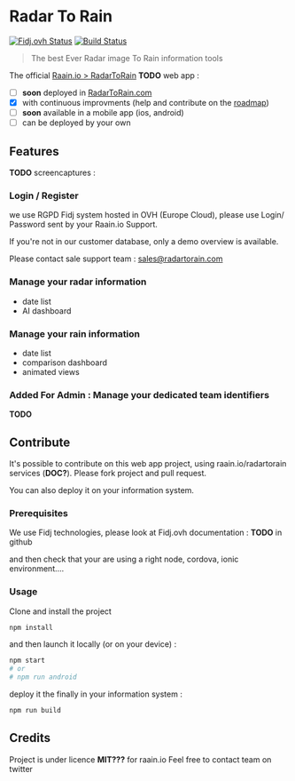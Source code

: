 # Radar To Rain

[![Fidj.ovh Status][fidj-image]][fidj-url]
[![Build Status][travis-image]][travis-url]

> The best Ever Radar image To Rain information tools

The official [Raain.io > RadarToRain](https://Raain.io#RadarToRain) **TODO** web app :
- [ ] **soon** deployed in [RadarToRain.com](https://radartorain.com)
- [x] with continuous improvments (help and contribute on the [roadmap](./issues))
- [ ] **soon** available in a mobile app (ios, android) 
- [ ] can be deployed by your own

## Features

**TODO** screencaptures :
### Login / Register

we use RGPD Fidj system hosted in OVH (Europe Cloud), please use Login/ Password sent by your Raain.io Support.

If you're not in our customer database, only a demo overview is available.

Please contact sale support team : sales@radartorain.com


### Manage your radar information

- date list
- AI dashboard

### Manage your rain information

- date list
- comparison dashboard
- animated views

### Added For Admin : Manage your dedicated team identifiers

**TODO**


## Contribute

It's possible to contribute on this web app project, using raain.io/radartorain services (**DOC?**).
Please fork project and pull request.

You can also deploy it on your information system.


### Prerequisites

We use Fidj technologies, please look at Fidj.ovh documentation : **TODO** in github

and then check that your are using a right node, cordova, ionic environment....


### Usage

Clone and install the project

```bash
npm install
```

and then launch it locally (or on your device) :

```bash
npm start
# or 
# npm run android
```

deploy it the finally in your information system :

```bash
npm run build
```

## Credits

Project is under licence **MIT???** for raain.io
Feel free to contact team on twitter


[fidj-image]: https://fidj.ovh/_/radartorain/badges/github.svg
[fidj-url]: https://fidj.ovh/_/radartorain
[youtube-img]: http://img.youtube.com/vi/0FbnCWWg_NY/0.jpg
[youtube-video]: https://www.youtube.com/embed/0FbnCWWg_NY?autoplay=true
[travis-image]: https://travis-ci.org/raainio/radartorain.svg?branch=master
[travis-url]: https://travis-ci.org/raainio/radartorain
